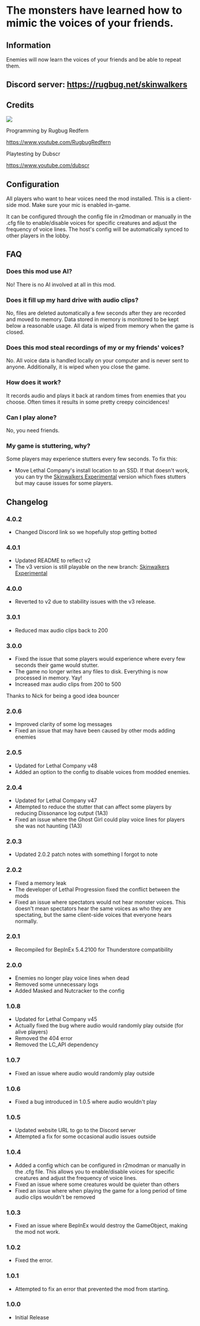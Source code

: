 # The monsters have learned how to mimic the voices of your friends.

## Information
Enemies will now learn the voices of your friends and be able to repeat them.

## Discord server: https://rugbug.net/skinwalkers

## Credits
[![](https://cdn.discordapp.com/attachments/753742297153273867/1195825026105098380/image.png?ex=65b565d7&is=65a2f0d7&hm=68399b82b2ff4ee98216bc83759acd5a8f07c0ecfe0a7be12070a29a1a77f3b6&)](https://www.youtube.com/RugbugRedfern)

Programming by Rugbug Redfern

https://www.youtube.com/RugbugRedfern

Playtesting by Dubscr

https://www.youtube.com/dubscr

## Configuration
All players who want to hear voices need the mod installed. This is a client-side mod. Make sure your mic is enabled in-game.

It can be configured through the config file in r2modman or manually in the .cfg file to enable/disable voices for specific creatures and adjust the frequency of voice lines. The host's config will be automatically synced to other players in the lobby.

## FAQ

### Does this mod use AI?
No! There is no AI involved at all in this mod.

### Does it fill up my hard drive with audio clips?
No, files are deleted automatically a few seconds after they are recorded and moved to memory. Data stored in memory is monitored to be kept below a reasonable usage. All data is wiped from memory when the game is closed.

### Does this mod steal recordings of my or my friends' voices?
No. All voice data is handled locally on your computer and is never sent to anyone. Additionally, it is wiped when you close the game.

### How does it work?
It records audio and plays it back at random times from enemies that you choose. Often times it results in some pretty creepy coincidences!

### Can I play alone?
No, you need friends.

### My game is stuttering, why?
Some players may experience stutters every few seconds. To fix this:
- Move Lethal Company's install location to an SSD.
If that doesn't work, you can try the [Skinwalkers Experimental](https://thunderstore.io/c/lethal-company/p/RugbugRedfern/SkinwalkersExperimental/) version which fixes stutters but may cause issues for some players.

## Changelog

### 4.0.2
- Changed Discord link so we hopefully stop getting botted

### 4.0.1
- Updated README to reflect v2
- The v3 version is still playable on the new branch: [Skinwalkers Experimental](https://thunderstore.io/c/lethal-company/p/RugbugRedfern/SkinwalkersExperimental/)

### 4.0.0
- Reverted to v2 due to stability issues with the v3 release.

### 3.0.1
- Reduced max audio clips back to 200

### 3.0.0
- Fixed the issue that some players would experience where every few seconds their game would stutter.
- The game no longer writes any files to disk. Everything is now processed in memory. Yay!
- Increased max audio clips from 200 to 500

Thanks to Nick for being a good idea bouncer

### 2.0.6
- Improved clarity of some log messages
- Fixed an issue that may have been caused by other mods adding enemies

### 2.0.5
- Updated for Lethal Company v48
- Added an option to the config to disable voices from modded enemies.

### 2.0.4
- Updated for Lethal Company v47
- Attempted to reduce the stutter that can affect some players by reducing Dissonance log output (1A3)
- Fixed an issue where the Ghost Girl could play voice lines for players she was not haunting (1A3)

### 2.0.3
- Updated 2.0.2 patch notes with something I forgot to note

### 2.0.2
- Fixed a memory leak
- The developer of Lethal Progression fixed the conflict between the mods
- Fixed an issue where spectators would not hear monster voices. This doesn't mean spectators hear the same voices as who they are spectating, but the same client-side voices that everyone hears normally.

### 2.0.1
- Recompiled for BepInEx 5.4.2100 for Thunderstore compatibility

### 2.0.0
- Enemies no longer play voice lines when dead
- Removed some unnecessary logs
- Added Masked and Nutcracker to the config

### 1.0.8
- Updated for Lethal Company v45
- Actually fixed the bug where audio would randomly play outside (for alive players)
- Removed the 404 error
- Removed the LC_API dependency

### 1.0.7
- Fixed an issue where audio would randomly play outside

### 1.0.6
- Fixed a bug introduced in 1.0.5 where audio wouldn't play

### 1.0.5
- Updated website URL to go to the Discord server
- Attempted a fix for some occasional audio issues outside

### 1.0.4
- Added a config which can be configured in r2modman or manually in the .cfg file. This allows you to enable/disable voices for specific creatures and adjust the frequency of voice lines.
- Fixed an issue where some creatures would be quieter than others
- Fixed an issue where when playing the game for a long period of time audio clips wouldn't be removed

### 1.0.3
- Fixed an issue where BepInEx would destroy the GameObject, making the mod not work.

### 1.0.2
- Fixed the error.

### 1.0.1
- Attempted to fix an error that prevented the mod from starting.

### 1.0.0
- Initial Release